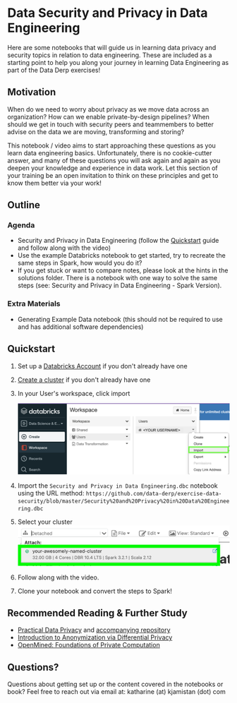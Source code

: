 # Data Security and Privacy in Data Engineering

Here are some notebooks that will guide us in learning data privacy and security topics in relation to data engineering. These are included as a starting point to help you along your journey in learning Data Engineering as part of the Data Derp exercises!


## Motivation

When do we need to worry about privacy as we move data across an organization? How can we enable private-by-design pipelines? When should we get in touch with security peers and teammembers to better advise on the data we are moving, transforming and storing? 

This notebook / video aims to start approaching these questions as you learn data engineering basics. Unfortunately, there is no cookie-cutter answer, and many of these questions you will ask again and again as you deepen your knowledge and experience in data work. Let this section of your training be an open invitation to think on these principles and get to know them better via your work!

## Outline

### Agenda

- Security and Privacy in Data Engineering (follow the [Quickstart](#quickstart) guide and follow along with the video)
- Use the example Databricks notebook to get started, try to recreate the same steps in Spark, how would you do it?
- If you get stuck or want to compare notes, please look at the hints in the solutions folder. There is a notebook with one way to solve the same steps (see: Security and Privacy in Data Engineering - Spark Version).

### Extra Materials
- Generating Example Data notebook (this should not be required to use and has additional software dependencies)


## Quickstart

1. Set up a [Databricks Account](https://github.com/data-derp/documentation/blob/master/databricks/README.md) if you don't already have one
2. [Create a cluster](https://github.com/data-derp/documentation/blob/master/databricks/setup-cluster.md) if you don't already have one

3. In your User's workspace, click import

   ![databricks-import](https://github.com/data-derp/documentation/blob/master/databricks/assets/databricks-import.png?raw=true)

4. Import the `Security and Privacy in Data Engineering.dbc` notebook using the URL method: `https://github.com/data-derp/exercise-data-security/blob/master/Security%20and%20Privacy%20in%20Data%20Engineering.dbc`

5. Select your cluster
 ![databricks-select-cluster.png](https://github.com/data-derp/documentation/blob/master/databricks/assets/databricks-select-cluster.png?raw=true)
 
6. Follow along with the video.

7. Clone your notebook and convert the steps to Spark!

## Recommended Reading & Further Study 

- [Practical Data Privacy](https://learning.oreilly.com/library/view/practical-data-privacy/9781098129453/) and [accompanying repository](https://github.com/kjam/practical-data-privacy)
- [Introduction to Anonymization via Differential Privacy](https://desfontain.es/privacy/friendly-intro-to-differential-privacy.html)
- [OpenMined: Foundations of Private Computation](https://courses.openmined.org/courses/foundations-of-private-computation) 

## Questions?

Questions about getting set up or the content covered in the notebooks or book? Feel free to reach out via email at: katharine (at) kjamistan (dot) com
